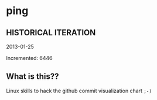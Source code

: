 # ping

## HISTORICAL ITERATION
2013-01-25

Incremented: 6446

## What is this?? 
Linux skills to hack the github commit visualization chart `;-)`
